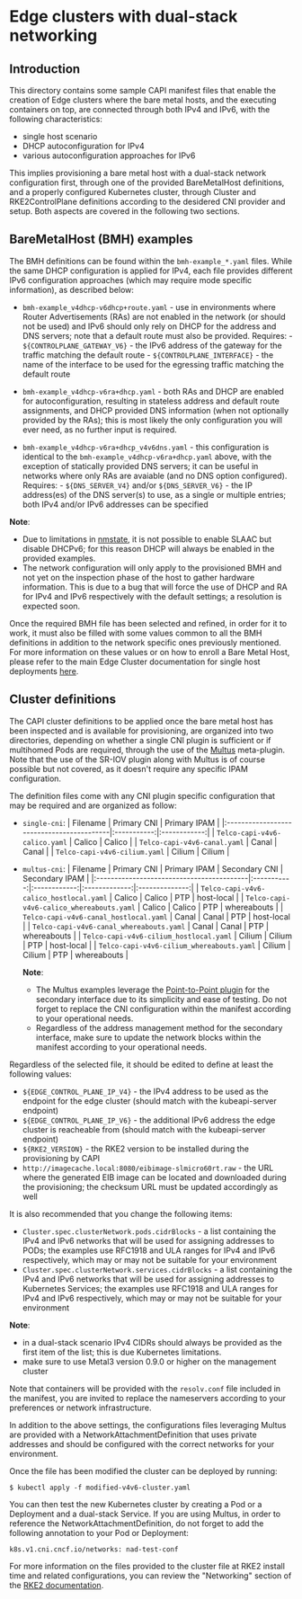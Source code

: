 # Edge clusters with dual-stack networking

## Introduction

This directory contains some sample CAPI manifest files that enable the creation of Edge clusters where the bare metal hosts, and the executing containers on top, are connected through both IPv4 and IPv6, with the following characteristics:
- single host scenario
- DHCP autoconfiguration for IPv4
- various autoconfiguration approaches for IPv6

This implies provisioning a bare metal host with a dual-stack network configuration first, through one of the provided BareMetalHost definitions, and a properly configured Kubernetes cluster, through Cluster and RKE2ControlPlane definitions according to the desidered CNI provider and setup. Both aspects are covered in the following two sections.


## BareMetalHost (BMH) examples

The BMH definitions can be found within the `bmh-example_*.yaml` files. While the same DHCP configuration is applied for IPv4, each file provides different IPv6 configuration approaches (which may require mode specific information), as described below:

- `bmh-example_v4dhcp-v6dhcp+route.yaml` - use in environments where Router Advertisements (RAs) are not enabled in the network (or should not be used) and IPv6 should only rely on DHCP for the address and DNS servers; note that a default route must also be provided.
    Requires:
        - `${CONTROLPLANE_GATEWAY_V6}` - the IPv6 address of the gateway for the traffic matching the default route
        - `${CONTROLPLANE_INTERFACE}` - the name of the interface to be used for the egressing traffic matching the default route

- `bmh-example_v4dhcp-v6ra+dhcp.yaml` - both RAs and DHCP are enabled for autoconfiguration, resulting in stateless address and default route assignments, and DHCP provided DNS information (when not optionally provided by the RAs); this is most likely the only configuration you will ever need, as no further input is required.

- `bmh-example_v4dhcp-v6ra+dhcp_v4v6dns.yaml` - this configuration is identical to the `bmh-example_v4dhcp-v6ra+dhcp.yaml` above, with the exception of statically provided DNS servers; it can be useful in networks where only RAs are avaiable (and no DNS option configured).
     Requires:
         - `${DNS_SERVER_V4}` and/or `${DNS_SERVER_V6}` - the IP address(es) of the DNS server(s) to use, as a single or multiple entries; both IPv4 and/or IPv6 addresses can be specified

**Note**:
 * Due to limitations in [nmstate](https://nmstate.io/devel/yaml_api.html#ipv6-autoconf), it is not possible to enable SLAAC but disable DHCPv6; for this reason DHCP will always be enabled in the provided examples.
 * The network configuration will only apply to the provisioned BMH and not yet on the inspection phase of the host to gather hardware information. This is due to a bug that will force the use of DHCP and RA for IPv4 and IPv6 respectively with the default settings; a resolution is expected soon.

Once the required BMH file has been selected and refined, in order for it to work, it must also be filled with some values common to all the BMH definitions in addition to the network specific ones previously mentioned. For more information on these values or on how to enroll a Bare Metal Host, please refer to the main Edge Cluster documentation for single host deployments [here](https://github.com/suse-edge/atip/tree/main/telco-examples/edge-clusters#example-1---deploy-a-single-node-edge-cluster-with-the-image-generated-and-telco-profiles).


## Cluster definitions

The CAPI cluster definitions to be applied once the bare metal host has been inspected and is available for provisioning, are organized into two directories, depending on whether a single CNI plugin is sufficient or if multihomed Pods are required, through the use of the [Multus](https://github.com/k8snetworkplumbingwg/multus-cni) meta-plugin. Note that the use of the SR-IOV plugin along with Multus is of course possible but not covered, as it doesn't require any specific IPAM configuration.

The definition files come with any CNI plugin specific configuration that may be required and are organized as follow:

- `single-cni`:
    | Filename                                  | Primary CNI | Primary IPAM |
    |:------------------------------------------|:-----------:|:------------:|
    | `Telco-capi-v4v6-calico.yaml`             |    Calico   |    Calico    |
    | `Telco-capi-v4v6-canal.yaml`              |    Canal    |     Canal    |
    | `Telco-capi-v4v6-cilium.yaml`             |    Cilium   |    Cilium    |

- `multus-cni`:
    | Filename                                  | Primary CNI | Primary IPAM | Secondary CNI | Secondary IPAM |
    |:------------------------------------------|:-----------:|:------------:|:-------------:|:--------------:|
    | `Telco-capi-v4v6-calico_hostlocal.yaml`   |    Calico   |    Calico    |      PTP      |   host-local   |
    | `Telco-capi-v4v6-calico_whereabouts.yaml` |    Calico   |    Calico    |      PTP      |   whereabouts  |
    | `Telco-capi-v4v6-canal_hostlocal.yaml`    |    Canal    |     Canal    |      PTP      |   host-local   |
    | `Telco-capi-v4v6-canal_whereabouts.yaml`  |    Canal    |     Canal    |      PTP      |   whereabouts  |
    | `Telco-capi-v4v6-cilium_hostlocal.yaml`   |    Cilium   |    Cilium    |      PTP      |   host-local   |
    | `Telco-capi-v4v6-cilium_whereabouts.yaml` |    Cilium   |    Cilium    |      PTP      |   whereabouts  |

    **Note**:
    * The Multus examples leverage the [Point-to-Point plugin](https://www.cni.dev/plugins/current/main/ptp/) for the secondary interface due to its simplicity and ease of testing. Do not forget to replace the CNI configuration within the manifest according to your operational needs.
    * Regardless of the address management method for the secondary interface, make sure to update the network blocks within the manifest according to your operational needs.

Regardless of the selected file, it should be edited to define at least the following values:
- `${EDGE_CONTROL_PLANE_IP_V4}` - the IPv4 address to be used as the endpoint for the edge cluster (should match with the kubeapi-server endpoint)
- `${EDGE_CONTROL_PLANE_IP_V6}` - the additional IPv6 address the edge cluster is reacheable from (should match with the kubeapi-server endpoint)
- `${RKE2_VERSION}` - the RKE2 version to be installed during the provisioning by CAPI
- `http://imagecache.local:8080/eibimage-slmicro60rt.raw` - the URL where the generated EIB image can be located and downloaded during the provisioning; the checksum URL must be updated accordingly as well

It is also recommended that you change the following items:
- `Cluster.spec.clusterNetwork.pods.cidrBlocks` - a list containing the IPv4 and IPv6 networks that will be used for assigning addresses to PODs; the examples use RFC1918 and ULA ranges for IPv4 and IPv6 respectively, which may or may not be suitable for your environment
- `Cluster.spec.clusterNetwork.services.cidrBlocks` - a list containing the IPv4 and IPv6 networks that will be used for assigning addresses to Kubernetes Services; the examples use RFC1918 and ULA ranges for IPv4 and IPv6 respectively, which may or may not be suitable for your environment

**Note**:
* in a dual-stack scenario IPv4 CIDRs should always be provided as the first item of the list; this is due Kubernetes limitations.
* make sure to use Metal3 version 0.9.0 or higher on the management cluster

Note that containers will be provided with the `resolv.conf` file included in the manifest, you are invited to replace the nameservers according to your preferences or network infrastructure.

In addition to the above settings, the configurations files leveraging Multus are provided with a NetworkAttachmentDefinition that uses private addresses and should be configured with the correct networks for your environment.

Once the file has been modified the cluster can be deployed by running:

`$ kubectl apply -f modified-v4v6-cluster.yaml`

You can then test the new Kubernetes cluster by creating a Pod or a Deployment and a dual-stack Service. If you are using Multus, in order to reference the NetworkAttachmentDefinition, do not forget to add the following annotation to your Pod or Deployment:

`k8s.v1.cni.cncf.io/networks: nad-test-conf`

For more information on the files provided to the cluster file at RKE2 install time and related configurations, you can review the "Networking" section of the [RKE2 documentation](https://docs.rke2.io/networking/basic_network_options?CNIplugin=Canal+CNI+plugin#dual-stack-configuration).
